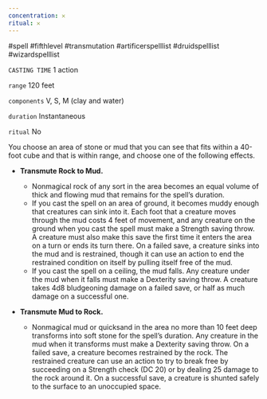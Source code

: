 ```yaml
---
concentration: 𐄂
ritual: 𐄂
---
```

#spell #fifthlevel #transmutation #artificerspelllist #druidspelllist #wizardspelllist

`CASTING TIME`
1 action

`range`
120 feet

`components`
V, S, M (clay and water)

`duration`
Instantaneous

`ritual`
No

You choose an area of stone or mud that you can see that fits within a 40-foot cube and that is within range, and choose one of the following effects.

- **Transmute Rock to Mud.**
    - Nonmagical rock of any sort in the area becomes an equal volume of thick and flowing mud that remains for the spell’s duration.
    - If you cast the spell on an area of ground, it becomes muddy enough that creatures can sink into it. Each foot that a creature moves through the mud costs 4 feet of movement, and any creature on the ground when you cast the spell must make a Strength saving throw. A creature must also make this save the first time it enters the area on a turn or ends its turn there. On a failed save, a creature sinks into the mud and is restrained, though it can use an action to end the restrained condition on itself by pulling itself free of the mud.
    - If you cast the spell on a ceiling, the mud falls. Any creature under the mud when it falls must make a Dexterity saving throw. A creature takes 4d8 bludgeoning damage on a failed save, or half as much damage on a successful one.

- **Transmute Mud to Rock.**
    - Nonmagical mud or quicksand in the area no more than 10 feet deep transforms into soft stone for the spell’s duration. Any creature in the mud when it transforms must make a Dexterity saving throw. On a failed save, a creature becomes restrained by the rock. The restrained creature can use an action to try to break free by succeeding on a Strength check (DC 20) or by dealing 25 damage to the rock around it. On a successful save, a creature is shunted safely to the surface to an unoccupied space.